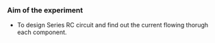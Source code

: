 ### Aim of the experiment
- To design Series RC circuit and find out the current flowing thorugh each component.
